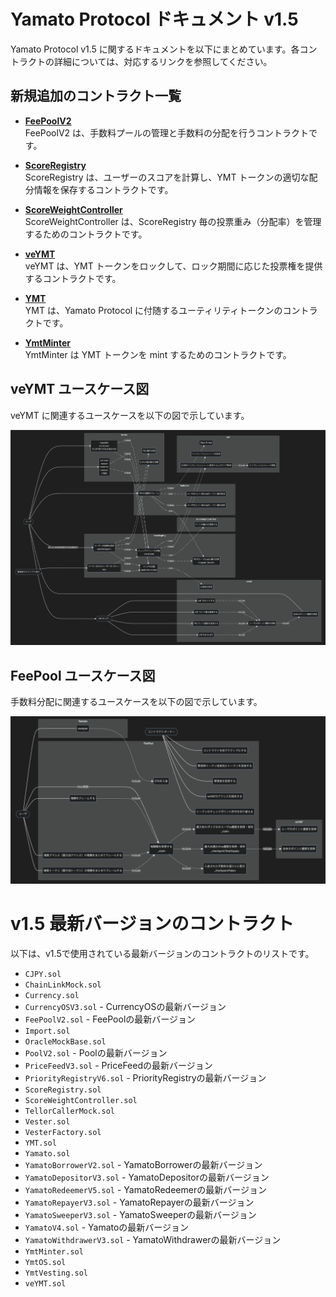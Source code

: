 # Yamato Protocol ドキュメント v1.5

Yamato Protocol v1.5 に関するドキュメントを以下にまとめています。各コントラクトの詳細については、対応するリンクを参照してください。

## 新規追加のコントラクト一覧

- **[FeePoolV2](FeePoolV2/index.md)**  
  FeePoolV2 は、手数料プールの管理と手数料の分配を行うコントラクトです。

- **[ScoreRegistry](ScoreRegistry/index.md)**  
  ScoreRegistry は、ユーザーのスコアを計算し、YMT トークンの適切な配分情報を保存するコントラクトです。

- **[ScoreWeightController](ScoreWeightController/index.md)**  
  ScoreWeightController は、ScoreRegistry 毎の投票重み（分配率）を管理するためのコントラクトです。

- **[veYMT](veYMT/index.md)**  
  veYMT は、YMT トークンをロックして、ロック期間に応じた投票権を提供するコントラクトです。

- **[YMT](YMT/index.md)**  
  YMT は、Yamato Protocol に付随するユーティリティトークンのコントラクトです。

- **[YmtMinter](YmtMinter/index.md)**  
  YmtMinter は YMT トークンを mint するためのコントラクトです。

## veYMT ユースケース図

veYMT に関連するユースケースを以下の図で示しています。

![veYMT ユースケース図](veYMT/usecase.png)

## FeePool ユースケース図

手数料分配に関連するユースケースを以下の図で示しています。

![FeePool ユースケース図](FeePoolV2/usecase.png)

# v1.5 最新バージョンのコントラクト

以下は、v1.5で使用されている最新バージョンのコントラクトのリストです。

- `CJPY.sol`
- `ChainLinkMock.sol`
- `Currency.sol`
- `CurrencyOSV3.sol` - CurrencyOSの最新バージョン
- `FeePoolV2.sol` - FeePoolの最新バージョン
- `Import.sol`
- `OracleMockBase.sol`
- `PoolV2.sol` - Poolの最新バージョン
- `PriceFeedV3.sol` - PriceFeedの最新バージョン
- `PriorityRegistryV6.sol` - PriorityRegistryの最新バージョン
- `ScoreRegistry.sol`
- `ScoreWeightController.sol`
- `TellorCallerMock.sol`
- `Vester.sol`
- `VesterFactory.sol`
- `YMT.sol`
- `Yamato.sol`
- `YamatoBorrowerV2.sol` - YamatoBorrowerの最新バージョン
- `YamatoDepositorV3.sol` - YamatoDepositorの最新バージョン
- `YamatoRedeemerV5.sol` - YamatoRedeemerの最新バージョン
- `YamatoRepayerV3.sol` - YamatoRepayerの最新バージョン
- `YamatoSweeperV3.sol` - YamatoSweeperの最新バージョン
- `YamatoV4.sol` - Yamatoの最新バージョン
- `YamatoWithdrawerV3.sol` - YamatoWithdrawerの最新バージョン
- `YmtMinter.sol`
- `YmtOS.sol`
- `YmtVesting.sol`
- `veYMT.sol`
